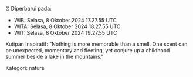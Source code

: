 ⏰ Diperbarui pada:
- WIB: Selasa, 8 Oktober 2024 17.27.55 UTC
- WITA: Selasa, 8 Oktober 2024 18.27.55 UTC
- WIT: Selasa, 8 Oktober 2024 19.27.55 UTC

Kutipan Inspiratif:
"Nothing is more memorable than a smell. One scent can be unexpected, momentary and fleeting, yet conjure up a childhood summer beside a lake in the mountains."


Kategori: nature

